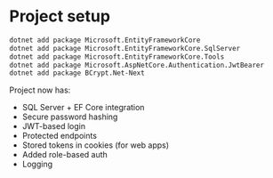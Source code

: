 # Project setup

```sh
dotnet add package Microsoft.EntityFrameworkCore
dotnet add package Microsoft.EntityFrameworkCore.SqlServer
dotnet add package Microsoft.EntityFrameworkCore.Tools
dotnet add package Microsoft.AspNetCore.Authentication.JwtBearer
dotnet add package BCrypt.Net-Next
```

Project now has:
- SQL Server + EF Core integration
- Secure password hashing
- JWT-based login
- Protected endpoints
- Stored tokens in cookies (for web apps)
- Added role-based auth
- Logging
  
